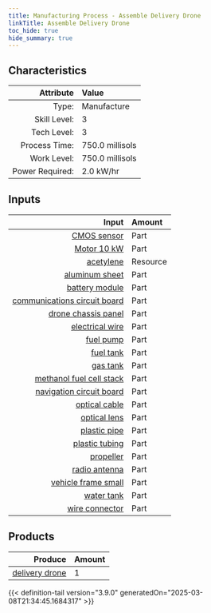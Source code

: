 ```yaml
---
title: Manufacturing Process - Assemble Delivery Drone
linkTitle: Assemble Delivery Drone
toc_hide: true
hide_summary: true
---
```

<!-- This is generated by the MarsSim HelpGenertor, do not edit. -->


## Characteristics

| Attribute      | Value |
|--------:|:------|
|Type:|Manufacture|
|Skill Level:|3|
|Tech Level:|3|
|Process Time:|750.0 millisols|
|Work Level:|750.0 millisols|
|Power Required:|2.0 kW/hr|

## Inputs

| Input      | Amount |
|--------:|:------|
|[CMOS sensor](/docs/definitions/part/cmos-sensor)|Part|8|
|[Motor 10 kW](/docs/definitions/part/motor-10-kw)|Part|4|
|[acetylene](/docs/definitions/resource/acetylene)|Resource|2.0 kg|
|[aluminum sheet](/docs/definitions/part/aluminum-sheet)|Part|2|
|[battery module](/docs/definitions/part/battery-module)|Part|1|
|[communications circuit board](/docs/definitions/part/communications-circuit-board)|Part|1|
|[drone chassis panel](/docs/definitions/part/drone-chassis-panel)|Part|2|
|[electrical wire](/docs/definitions/part/electrical-wire)|Part|10|
|[fuel pump](/docs/definitions/part/fuel-pump)|Part|1|
|[fuel tank](/docs/definitions/part/fuel-tank)|Part|1|
|[gas tank](/docs/definitions/part/gas-tank)|Part|1|
|[methanol fuel cell stack](/docs/definitions/part/methanol-fuel-cell-stack)|Part|2|
|[navigation circuit board](/docs/definitions/part/navigation-circuit-board)|Part|1|
|[optical cable](/docs/definitions/part/optical-cable)|Part|2|
|[optical lens](/docs/definitions/part/optical-lens)|Part|2|
|[plastic pipe](/docs/definitions/part/plastic-pipe)|Part|1|
|[plastic tubing](/docs/definitions/part/plastic-tubing)|Part|2|
|[propeller](/docs/definitions/part/propeller)|Part|4|
|[radio antenna](/docs/definitions/part/radio-antenna)|Part|1|
|[vehicle frame small](/docs/definitions/part/vehicle-frame-small)|Part|1|
|[water tank](/docs/definitions/part/water-tank)|Part|1|
|[wire connector](/docs/definitions/part/wire-connector)|Part|10|

## Products


| Produce      | Amount |
|--------:|:------|
|[delivery drone](/docs/definitions/vehicle/delivery-drone)|1|



{{< definition-tail version="3.9.0" generatedOn="2025-03-08T21:34:45.1684317" >}}



